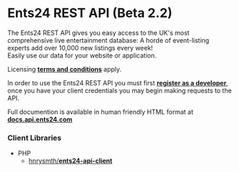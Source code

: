 Ents24 REST API (Beta 2.2)
===============

The Ents24 REST API gives you easy access to the UK's most comprehensive live entertainment database:  A horde of event-listing experts add over 10,000 new listings every week!  
Easily use our data for your website or application.  

Licensing [**terms and conditions**](http://docs.api.ents24.com/licensing) apply.

In order to use the Ents24 REST API you must first [**register as a developer**](https://docs.api.ents24.com/registration), once you have your client credentials you may begin making requests to the API.

Full documention is available in human friendly HTML format at [**docs.api.ents24.com**](http://docs.api.ents24.com/)

### Client Libraries

+ PHP
	+ [hnrysmth/**ents24-api-client**](https://github.com/hnrysmth/ents24-api-client)
